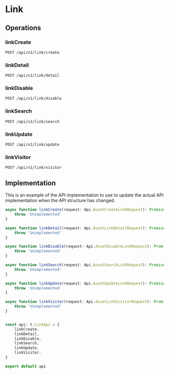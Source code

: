 # Link


## Operations

### linkCreate

```http
POST /api/v1/link/create
```


### linkDetail

```http
POST /api/v1/link/detail
```


### linkDisable

```http
POST /api/v1/link/disable
```


### linkSearch

```http
POST /api/v1/link/search
```


### linkUpdate

```http
POST /api/v1/link/update
```


### linkVisitor

```http
POST /api/v1/link/visitor
```


## Implementation

This is an example of the API implementation to use to update the actual API implementation
when the API structure has changed.

```typescript
async function linkCreate(request: Api.AssetCreateLinkRequest): Promise<t.LinkCreateResponse> {
	throw 'Unimplemented'
}

async function linkDetail(request: Api.AssetLinkDetailRequest): Promise<t.LinkDetailResponse> {
	throw 'Unimplemented'
}

async function linkDisable(request: Api.AssetDisableLinkRequest): Promise<t.LinkDisableResponse> {
	throw 'Unimplemented'
}

async function linkSearch(request: Api.AssetSearchLinkRequest): Promise<t.LinkSearchResponse> {
	throw 'Unimplemented'
}

async function linkUpdate(request: Api.AssetUpdateLinkRequest): Promise<t.LinkUpdateResponse> {
	throw 'Unimplemented'
}

async function linkVisitor(request: Api.AssetLinkVisitorRequest): Promise<t.LinkVisitorResponse> {
	throw 'Unimplemented'
}


const api: t.LinkApi = {
	linkCreate,
	linkDetail,
	linkDisable,
	linkSearch,
	linkUpdate,
	linkVisitor,
}

export default api
```
